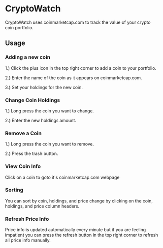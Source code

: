 # CryptoWatch
CryptoWatch uses coinmarketcap.com to track the value of your crypto coin portfolio.

## Usage

### Adding a new coin

1.) Click the plus icon in the top right corner to add a coin to your portfolio.

2.) Enter the name of the coin as it appears on coinmarketcap.com.

3.) Set your holdings for the new coin.

### Change Coin Holdings

1.) Long press the coin you want to change.

2.) Enter the new holdings amount.

### Remove a Coin

1.) Long press the coin you want to remove.

2.) Press the trash button.

### View Coin Info

Click on a coin to goto it's coinmarketcap.com webpage

### Sorting

You can sort by coin, holdings, and price change by clicking on the coin, holdings, and price column headers.

### Refresh Price Info

Price info is updated automatically every minute but if you are feeling impatient you can press the refresh button in the top right corner to refresh all price info manually.
